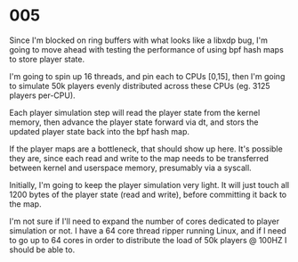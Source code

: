 # 005

Since I'm blocked on ring buffers with what looks like a libxdp bug, I'm going to move ahead with testing the performance of using bpf hash maps to store player state.

I'm going to spin up 16 threads, and pin each to CPUs [0,15], then I'm going to simulate 50k players evenly distributed across these CPUs (eg. 3125 players per-CPU).

Each player simulation step will read the player state from the kernel memory, then advance the player state forward via dt, and stors the updated player state back into the bpf hash map.

If the player maps are a bottleneck, that should show up here. It's possible they are, since each read and write to the map needs to be transferred between kernel and userspace memory, presumably via a syscall.

Initially, I'm going to keep the player simulation very light. It will just touch all 1200 bytes of the player state (read and write), before committing it back to the map.

I'm not sure if I'll need to expand the number of cores dedicated to player simulation or not. I have a 64 core thread ripper running Linux, and if I need to go up to 64 cores in order to distribute the load of 50k players @ 100HZ I should be able to.
